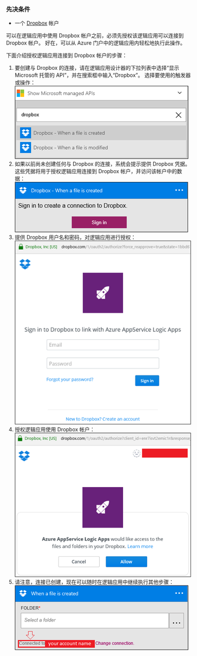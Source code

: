 ### <a name="prerequisites"></a>先决条件
* 一个 [Dropbox](https://www.Dropbox.com/) 帐户 

可以在逻辑应用中使用 Dropbox 帐户之前，必须先授权该逻辑应用可以连接到 Dropbox 帐户。 好在，可以从 Azure 门户中的逻辑应用内轻松地执行此操作。 

下面介绍授权逻辑应用连接到 Dropbox 帐户的步骤：

1. 要创建与 Dropbox 的连接，请在逻辑应用设计器的下拉列表中选择“显示 Microsoft 托管的 API”，并在搜索框中输入“Dropbox”。 选择要使用的触发器或操作：  
   ![Dropbox 步骤 1](./media/connectors-create-api-dropbox/dropbox-1.png)
2. 如果以前尚未创建任何与 Dropbox 的连接，系统会提示提供 Dropbox 凭据。 这些凭据将用于授权逻辑应用连接到 Dropbox 帐户，并访问该帐户中的数据：  
   ![Dropbox 步骤 2](./media/connectors-create-api-dropbox/dropbox-2.png)
3. 提供 Dropbox 用户名和密码，对逻辑应用进行授权：  
   ![Dropbox 步骤 3](./media/connectors-create-api-dropbox/dropbox-3.png)   
4. 授权逻辑应用使用 Dropbox 帐户：  
   ![Dropbox 步骤 4](./media/connectors-create-api-dropbox/dropbox-4.png)
5. 请注意，连接已创建，现在可以随时在逻辑应用中继续执行其他步骤：  
   ![Dropbox 步骤 5](./media/connectors-create-api-dropbox/dropbox-5.png)   

